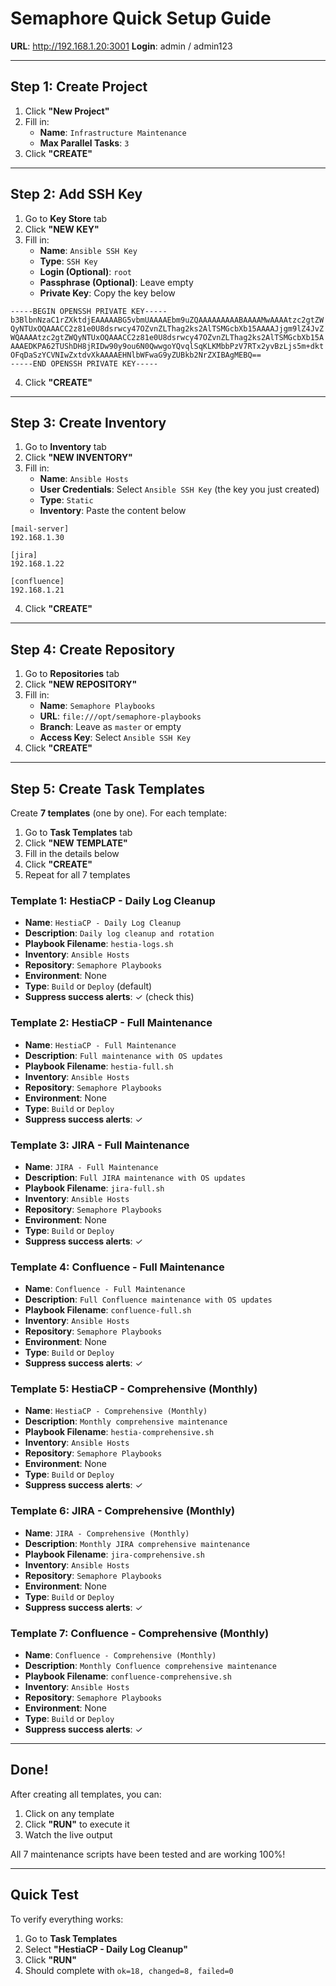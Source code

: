 # Semaphore Quick Setup Guide

**URL**: http://192.168.1.20:3001
**Login**: admin / admin123

---

## Step 1: Create Project

1. Click **"New Project"**
2. Fill in:
   - **Name**: `Infrastructure Maintenance`
   - **Max Parallel Tasks**: `3`
3. Click **"CREATE"**

---

## Step 2: Add SSH Key

1. Go to **Key Store** tab
2. Click **"NEW KEY"**
3. Fill in:
   - **Name**: `Ansible SSH Key`
   - **Type**: `SSH Key`
   - **Login (Optional)**: `root`
   - **Passphrase (Optional)**: Leave empty
   - **Private Key**: Copy the key below

```
-----BEGIN OPENSSH PRIVATE KEY-----
b3BlbnNzaC1rZXktdjEAAAAABG5vbmUAAAAEbm9uZQAAAAAAAAABAAAAMwAAAAtzc2gtZW
QyNTUxOQAAACC2z81e0U8dsrwcy47OZvnZLThag2ks2AlTSMGcbXb15AAAAJjgm9lZ4JvZ
WQAAAAtzc2gtZWQyNTUxOQAAACC2z81e0U8dsrwcy47OZvnZLThag2ks2AlTSMGcbXb15A
AAAEDKPA62TUShDH8jRIDw90y9ou6N0QwwgoYQvqlSqKLKMbbPzV7RTx2yvBzLjs5m+dkt
OFqDaSzYCVNIwZxtdvXkAAAAEHNlbWFwaG9yZUBkb2NrZXIBAgMEBQ==
-----END OPENSSH PRIVATE KEY-----
```

4. Click **"CREATE"**

---

## Step 3: Create Inventory

1. Go to **Inventory** tab
2. Click **"NEW INVENTORY"**
3. Fill in:
   - **Name**: `Ansible Hosts`
   - **User Credentials**: Select `Ansible SSH Key` (the key you just created)
   - **Type**: `Static`
   - **Inventory**: Paste the content below

```
[mail-server]
192.168.1.30

[jira]
192.168.1.22

[confluence]
192.168.1.21
```

4. Click **"CREATE"**

---

## Step 4: Create Repository

1. Go to **Repositories** tab
2. Click **"NEW REPOSITORY"**
3. Fill in:
   - **Name**: `Semaphore Playbooks`
   - **URL**: `file:///opt/semaphore-playbooks`
   - **Branch**: Leave as `master` or empty
   - **Access Key**: Select `Ansible SSH Key`
4. Click **"CREATE"**

---

## Step 5: Create Task Templates

Create **7 templates** (one by one). For each template:

1. Go to **Task Templates** tab
2. Click **"NEW TEMPLATE"**
3. Fill in the details below
4. Click **"CREATE"**
5. Repeat for all 7 templates

### Template 1: HestiaCP - Daily Log Cleanup
- **Name**: `HestiaCP - Daily Log Cleanup`
- **Description**: `Daily log cleanup and rotation`
- **Playbook Filename**: `hestia-logs.sh`
- **Inventory**: `Ansible Hosts`
- **Repository**: `Semaphore Playbooks`
- **Environment**: None
- **Type**: `Build` or `Deploy` (default)
- **Suppress success alerts**: ✓ (check this)

### Template 2: HestiaCP - Full Maintenance
- **Name**: `HestiaCP - Full Maintenance`
- **Description**: `Full maintenance with OS updates`
- **Playbook Filename**: `hestia-full.sh`
- **Inventory**: `Ansible Hosts`
- **Repository**: `Semaphore Playbooks`
- **Environment**: None
- **Type**: `Build` or `Deploy`
- **Suppress success alerts**: ✓

### Template 3: JIRA - Full Maintenance
- **Name**: `JIRA - Full Maintenance`
- **Description**: `Full JIRA maintenance with OS updates`
- **Playbook Filename**: `jira-full.sh`
- **Inventory**: `Ansible Hosts`
- **Repository**: `Semaphore Playbooks`
- **Environment**: None
- **Type**: `Build` or `Deploy`
- **Suppress success alerts**: ✓

### Template 4: Confluence - Full Maintenance
- **Name**: `Confluence - Full Maintenance`
- **Description**: `Full Confluence maintenance with OS updates`
- **Playbook Filename**: `confluence-full.sh`
- **Inventory**: `Ansible Hosts`
- **Repository**: `Semaphore Playbooks`
- **Environment**: None
- **Type**: `Build` or `Deploy`
- **Suppress success alerts**: ✓

### Template 5: HestiaCP - Comprehensive (Monthly)
- **Name**: `HestiaCP - Comprehensive (Monthly)`
- **Description**: `Monthly comprehensive maintenance`
- **Playbook Filename**: `hestia-comprehensive.sh`
- **Inventory**: `Ansible Hosts`
- **Repository**: `Semaphore Playbooks`
- **Environment**: None
- **Type**: `Build` or `Deploy`
- **Suppress success alerts**: ✓

### Template 6: JIRA - Comprehensive (Monthly)
- **Name**: `JIRA - Comprehensive (Monthly)`
- **Description**: `Monthly JIRA comprehensive maintenance`
- **Playbook Filename**: `jira-comprehensive.sh`
- **Inventory**: `Ansible Hosts`
- **Repository**: `Semaphore Playbooks`
- **Environment**: None
- **Type**: `Build` or `Deploy`
- **Suppress success alerts**: ✓

### Template 7: Confluence - Comprehensive (Monthly)
- **Name**: `Confluence - Comprehensive (Monthly)`
- **Description**: `Monthly Confluence comprehensive maintenance`
- **Playbook Filename**: `confluence-comprehensive.sh`
- **Inventory**: `Ansible Hosts`
- **Repository**: `Semaphore Playbooks`
- **Environment**: None
- **Type**: `Build` or `Deploy`
- **Suppress success alerts**: ✓

---

## Done!

After creating all templates, you can:
1. Click on any template
2. Click **"RUN"** to execute it
3. Watch the live output

All 7 maintenance scripts have been tested and are working 100%!

---

## Quick Test

To verify everything works:
1. Go to **Task Templates**
2. Select **"HestiaCP - Daily Log Cleanup"**
3. Click **"RUN"**
4. Should complete with `ok=18, changed=8, failed=0`
